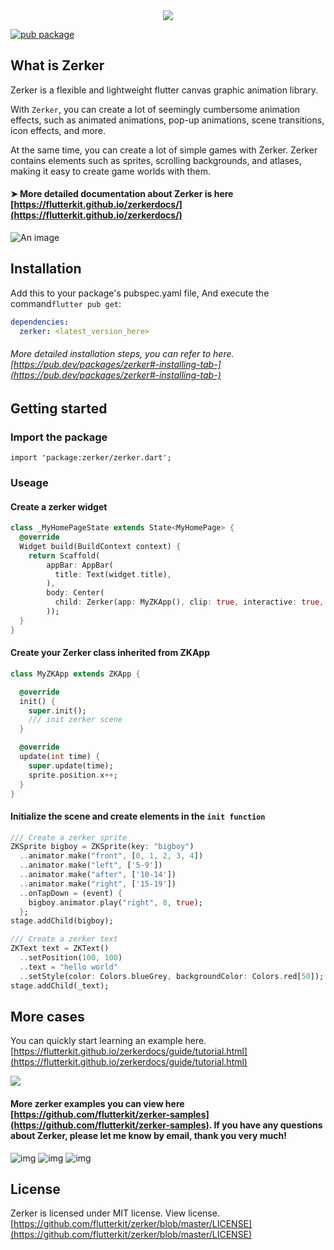 <div align=center><img src="https://flutterkit.github.io/zerkerdocs/logo/logo.png"/></div>

[![pub package](https://img.shields.io/pub/v/zerker.svg)](https://pub.dartlang.org/packages/zerker)


## What is Zerker

Zerker is a flexible and lightweight flutter canvas graphic animation library.

With `Zerker`, you can create a lot of seemingly cumbersome animation effects, such as animated animations, pop-up animations, scene transitions, icon effects, and more.

At the same time, you can create a lot of simple games with Zerker. Zerker contains elements such as sprites, scrolling backgrounds, and atlases, making it easy to create game worlds with them.

#### ➤ More detailed documentation about Zerker is here [https://flutterkit.github.io/zerkerdocs/](https://flutterkit.github.io/zerkerdocs/)

![An image](https://flutterkit.github.io/zerkerdocs/images/fp.png)

## Installation

Add this to your package's pubspec.yaml file, And execute the command`flutter pub get`:

```yaml
dependencies:
  zerker: <latest_version_here>
```

###### More detailed installation steps, you can refer to here. [https://pub.dev/packages/zerker#-installing-tab-](https://pub.dev/packages/zerker#-installing-tab-)

## Getting started

### Import the package
```
import 'package:zerker/zerker.dart';
```

### Useage

#### Create a zerker widget

```dart
class _MyHomePageState extends State<MyHomePage> {
  @override
  Widget build(BuildContext context) {
    return Scaffold(
        appBar: AppBar(
          title: Text(widget.title),
        ),
        body: Center(
          child: Zerker(app: MyZKApp(), clip: true, interactive: true, width: 350, height: 350),
        ));
  }
}
```

#### Create your Zerker class inherited from ZKApp

```dart
class MyZKApp extends ZKApp {

  @override
  init() {
    super.init();
    /// init zerker scene
  }

  @override
  update(int time) {
    super.update(time);
    sprite.position.x++;
  }
}
```

#### Initialize the scene and create elements in the `init function`

```dart
/// Create a zerker sprite
ZKSprite bigboy = ZKSprite(key: "bigboy")
  ..animator.make("front", [0, 1, 2, 3, 4])
  ..animator.make("left", ['5-9'])
  ..animator.make("after", ['10-14'])
  ..animator.make("right", ['15-19'])
  ..onTapDown = (event) {
    bigboy.animator.play("right", 8, true);
  };
stage.addChild(bigboy);

/// Create a zerker text
ZKText text = ZKText()
  ..setPosition(100, 100)
  ..text = "hello world"
  ..setStyle(color: Colors.blueGrey, backgroundColor: Colors.red[50]);
stage.addChild(_text);
```

## More cases
You can quickly start learning an example here. [https://flutterkit.github.io/zerkerdocs/guide/tutorial.html](https://flutterkit.github.io/zerkerdocs/guide/tutorial.html)

![](https://flutterkit.github.io/zerkerdocs/images/example/example1.gif)

#### More zerker examples you can view here [https://github.com/flutterkit/zerker-samples](https://github.com/flutterkit/zerker-samples). If you have any questions about Zerker, please let me know by email, thank you very much!

![img](https://flutterkit.github.io/zerkerdocs/images/example/example3.gif) ![img](https://flutterkit.github.io/zerkerdocs/images/blank.png) ![img](https://flutterkit.github.io/zerkerdocs/images/example/example4.gif)

## License
Zerker is licensed under MIT license. View license. [https://github.com/flutterkit/zerker/blob/master/LICENSE](https://github.com/flutterkit/zerker/blob/master/LICENSE)
